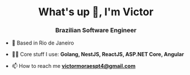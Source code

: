 <h1 align="center">What's up 👋, I'm Victor</h1>
<h3 align="center">Brazilian Software Engineer</h3>

- 🔭 Based in Rio de Janeiro

- 👨‍💻 Core stuff I use:  **Golang, NestJS, ReactJS, ASP.NET Core, Angular**

- 📫 How to reach me **victormoraespt4@gmail.com**
